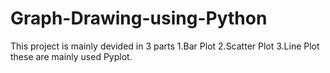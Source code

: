 # Graph-Drawing-using-Python
This project is mainly devided in 3 parts
1.Bar Plot
2.Scatter Plot
3.Line Plot
these are mainly used Pyplot.
